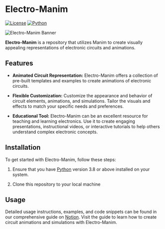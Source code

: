 # Electro-Manim

[![License](https://img.shields.io/badge/license-MIT-blue.svg)](https://github.com/your_username/electro-Manim/blob/main/LICENSE)
[![Python](https://img.shields.io/badge/python-3.8%20%7C%203.9-blue.svg)](https://www.python.org/downloads/)

![Electro-Manim Banner](https://example.com/banner.jpg)

**Electro-Manim** is a repository that utilizes Manim to create visually appealing representations of electronic circuits and animations.

## Features

- **Animated Circuit Representation:** Electro-Manim offers a collection of pre-built templates and examples to create animations of electronic circuits. 

- **Flexible Customization:** Customize the appearance and behavior of circuit elements, animations, and simulations. Tailor the visuals and effects to match your specific needs and preferences.
  
- **Educational Tool:** Electro-Manim can be an excellent resource for teaching and learning electronics. Use it to create engaging presentations, instructional videos, or interactive tutorials to help others understand complex electronic concepts.

## Installation

To get started with Electro-Manim, follow these steps:

1. Ensure that you have [Python](https://www.python.org/downloads/) version 3.8 or above installed on your system.

2. Clone this repository to your local machine

## Usage

Detailed usage instructions, examples, and code snippets can be found in our comprehensive guide on [Notion](https://time-talon-180.notion.site/ca2e8c0ce2044c0490f5d819c21fd213?v=3ff72d184e3f407ea60dcfa8a581f465). Visit the guide to learn how to create circuit animations and simulations with Electro-Manim.


